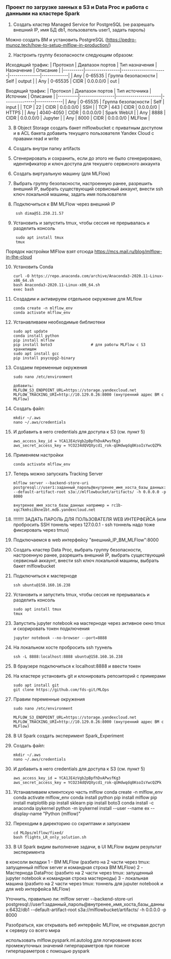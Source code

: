 ### Проект по загрузке занных в S3 и Data Proc и работа с данными на кластере Spark


1) Создать кластер Managed Service for PostgreSQL (не разрешать внешний IP, имя БД db1, пользователь user1, задать пароль)

Можно создать ВМ и установить PostgreSQL (https://pedro-munoz.tech/how-to-setup-mlflow-in-production/)

2) Настроить группу безопасности следующим образом:

Исходящий трафик:
| Протокол | Диапазон портов | Тип назначения       | Назначение    | Описание    |
|----------|-----------------|----------------------|---------------|-------------|
| Any	     | 0-65535	     |	Группа безопасности |	Self	    | output      |
| Any	     | 0-65535		 |	CIDR				|	0.0.0.0/0   | out         |

Входящий трафик:
| Протокол | Диапазон портов |	Тип источника       | Источник      | Описание    |
|----------|-----------------|----------------------|---------------|-------------|
| Any	   | 0-65535		 |	Группа безопасности	|	Self	    | input       |
| TCP	   | 22				 |  CIDR				|	0.0.0.0/0   | SSH         |
| TCP	   | 443			 |  CIDR				|	0.0.0.0/0   | HTTPS       |
| Any      | 4040-4050       |  CIDR                | 0.0.0.0/0     | Spark WebUI |
| Any      | 8888            |  CIDR                | 0.0.0.0/0     | Jupyter     |
| Any      | 8000            |  CIDR                | 0.0.0.0/0     | MLFlow      |

3) В Object Storage создать бакет mlflowbucket с приватным доступом и в ACL бакета добавить текущего пользователя Yandex Cloud с правами read и write

4) Создать внутри папку artifacts

5) Сгенерировать и сохранить, если до этого не было сгенерировано, идентификатор и ключ доступа для текушего сервисного аккаунта 

6) Создать виртуальную машину (для MLFlow)

7) Выбрать группу безопасности, настроенную ранее, разрешить внешний IP, выбрать существующий сервисный аккаунт, внести ssh ключ локальной машины, задать имя пользователя

8) Подключиться к ВМ MLFlow через внешний IP

		ssh dima@51.250.21.57

9) Установить и запустить tmux, чтобы сессия не прерывалась и разделить консоль
	
		sudo apt install tmux
		tmux

Порядок настройки MlFlow взят отсюда https://mcs.mail.ru/blog/mlflow-in-the-cloud

10) Установить Conda

		curl -O https://repo.anaconda.com/archive/Anaconda3-2020.11-Linux-x86_64.sh
		bash Anaconda3-2020.11-Linux-x86_64.sh
		exec bash

11) Создадим и активируем отдельное окружение для MLflow

		conda create -n mlflow_env
		conda activate mlflow_env

12) Устанавливаем необходимые библиотеки

		sudo apt update
		conda install python
		pip install mlflow
		pip install boto3                 # для работы MLFlow с S3 хранилищем
		sudo apt install gcc
		pip install psycopg2-binary

13) Создаем переменные окружения

		sudo nano /etc/environment

		добавить:
		MLFLOW_S3_ENDPOINT_URL=https://storage.yandexcloud.net
		MLFLOW_TRACKING_URI=http://10.129.0.26:8000 (внутренний адрес ВМ с MLFlow)

14) Создать файл:

		mkdir ~/.aws
		nano ~/.aws/credentials

15) И добавить в него credentials для доступа к S3 (см. пункт 5)

		aws_access_key_id = YCA1JE4zVgb2pBpfhDvAPwsfKg3
		aws_secret_access_key = YCO234dQVQXycd1_rok-qUHdwqdq8KsoIsYwcQZPk

16) Применяем настройки

		conda activate mlflow_env

17) Теперь можно запускать Tracking Server

		mlflow server --backend-store-uri postgresql://user1:заданный_пароль@внутренее_имя_хоста_базы_данных:6432/db1 --default-artifact-root s3a://mlflowbucket/artifacts/ -h 0.0.0.0 -p 8000

		внутренее_имя_хоста_базы_данных например = rc1b-xqc7kmhsi8kne1bt.mdb.yandexcloud.net

18) !!!!!!!! ЗАДАТЬ ПАРОЛЬ ДЛЯ ПОЛЬЗОВАТЕЛЯ WEB ИНТЕРФЕЙСА (или пробросить SSH тоннель через 127.0.0.1 - ssh тоннель надо тоже фиксировать через tmux)

19) Подключаемся в web интерфейсу "внешний_IP_ВМ_MLFlow":8000

20) Создать кластер Data Proc, выбрать группу безопасности, настроенную ранее, разрешить внешний IP, выбрать существующий сервисный аккаунт, внести ssh ключ локальной машины, выбрать бакет mlflowbucket

21) Подключиться к мастерноде

		ssh ubuntu@158.160.16.238

22) Установить и запустить tmux, чтобы сессия не прерывалась и разделить консоль
	
		sudo apt install tmux
		tmux

23) Запустить jupyter notebook на мастерноде через активное окно tmux и скорировать токен подключения
		
		jupyter notebook --no-browser --port=8888

24) На локальном хосте пробросить ssh туунель

		ssh -L 8888:localhost:8888 ubuntu@158.160.16.238

25) В браузере подключиться к localhost:8888 и ввести токен

26) На кластере установить git и клонировать репозиторий с примерами

		sudo apt install git
		git clone https://github.com/fds-git/MLOps

27) Правим переменные окружения

		sudo nano /etc/environment

		MLFLOW_S3_ENDPOINT_URL=https://storage.yandexcloud.net
		MLFLOW_TRACKING_URI=http://10.129.0.26:8000 (внутренний адрес ВМ с MLFlow)

28) В UI Spark создать эксперимент Spark_Experiment

29) Создать файл:

		mkdir ~/.aws
		nano ~/.aws/credentials

30) И добавить в него credentials для доступа к S3 (см. пункт 5)

		aws_access_key_id = YCA1JE4zVgb2pBpfhDvAPwsfKg3
		aws_secret_access_key = YCO234dQVQXycd1_rok-qUHdwqdq8KsoIsYwcQZPk

31) Устанавливаем клиентскую часть mlflow
		conda create -n mlflow_env
		conda activate mlflow_env
		conda install python
		pip install mlflow
		pip install matplotlib
		pip install sklearn
		pip install boto3
		conda install -c anaconda ipykernel
		python -m ipykernel install --user --name ex --display-name "Python (mlflow)"

32) Переходим в директорию со скриптами и запускаем 

		cd MLOps/mlflow/fixed/
		bash flights_LR_only_solution.sh

33) В UI Spark видим выполнение задачи, в UI MLFlow видим результат эксперимента

в консоли вкладки
1 - ВМ MLFlow (разбито на 2 части через tmux: запущенный mlflow server и командная строка ВМ MLFlow)
2 - Мастернода DataProc (разбито на 2 части через tmux: запущенный jupyter notebook и командная строка мастерноды)
3 - локальная машина (разбито на 2 части через tmux: тоннель для juputer notebook и для web интерфейса MLFlow)

Уточнить, правильно ли:
mlflow server --backend-store-uri postgresql://user1:заданный_пароль@внутренее_имя_хоста_базы_данных:6432/db1 --default-artifact-root s3a://mlflowbucket/artifacts/ -h 0.0.0.0 -p 8000

Разобраться, как открывать веб интерфейс MLFlow, не открывая доступ к серверу со всего мира

использовать mlflow.pyspark.ml.autolog для логирования всех промежуточных значений гиперпараметров при поиске гиперпараметров с помощью pyspark